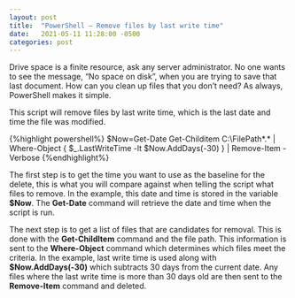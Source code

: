 ```yaml
---
layout: post
title:  "PowerShell — Remove files by last write time"
date:   2021-05-11 11:28:00 -0500
categories: post
---
```


Drive space is a finite resource, ask any server administrator. No one wants to see the message, “No space on disk”, when you are trying to save that last document. How can you clean up files that you don’t need? As always, PowerShell makes it simple.

This script will remove files by last write time, which is the last date and time the file was modified.

{%highlight powershell%}
$Now=Get-Date
Get-Childitem C:\FilePath\*.* | Where-Object { $_.LastWriteTime -lt $Now.AddDays(-30) } | Remove-Item -Verbose
{%endhighlight%}

The first step is to get the time you want to use as the baseline for the delete, this is what you will compare against when telling the script what files to remove. In the example, this date and time is stored in the variable **$Now**. The **Get-Date** command will retrieve the date and time when the script is run.

The next step is to get a list of files that are candidates for removal. This is done with the **Get-ChildItem** command and the file path. This information is sent to the **Where-Object** command which determines which files meet the criteria. In the example, last write time is used along with **$Now.AddDays(-30)** which subtracts 30 days from the current date. Any files where the last write time is more than 30 days old are then sent to the **Remove-Item** command and deleted.